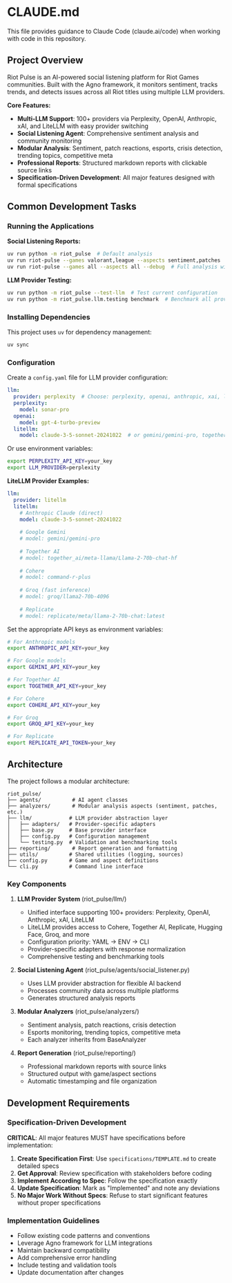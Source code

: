 # CLAUDE.md

This file provides guidance to Claude Code (claude.ai/code) when working with code in this repository.

## Project Overview

Riot Pulse is an AI-powered social listening platform for Riot Games communities. Built with the Agno framework, it monitors sentiment, tracks trends, and detects issues across all Riot titles using multiple LLM providers.

**Core Features:**
- **Multi-LLM Support**: 100+ providers via Perplexity, OpenAI, Anthropic, xAI, and LiteLLM with easy provider switching
- **Social Listening Agent**: Comprehensive sentiment analysis and community monitoring
- **Modular Analysis**: Sentiment, patch reactions, esports, crisis detection, trending topics, competitive meta
- **Professional Reports**: Structured markdown reports with clickable source links
- **Specification-Driven Development**: All major features designed with formal specifications

## Common Development Tasks

### Running the Applications

**Social Listening Reports:**
```bash
uv run python -m riot_pulse  # Default analysis
uv run riot-pulse --games valorant,league --aspects sentiment,patches  # Specific analysis
uv run riot-pulse --games all --aspects all --debug  # Full analysis with debug logging
```

**LLM Provider Testing:**
```bash
uv run python -m riot_pulse --test-llm  # Test current configuration
uv run python -m riot_pulse.llm.testing benchmark  # Benchmark all providers
```

### Installing Dependencies

This project uses `uv` for dependency management:
```bash
uv sync
```

### Configuration

Create a `config.yaml` file for LLM provider configuration:
```yaml
llm:
  provider: perplexity  # Choose: perplexity, openai, anthropic, xai, litellm
  perplexity:
    model: sonar-pro
  openai:
    model: gpt-4-turbo-preview
  litellm:
    model: claude-3-5-sonnet-20241022  # or gemini/gemini-pro, together_ai/llama-2-70b, etc.
```

Or use environment variables:
```bash
export PERPLEXITY_API_KEY=your_key
export LLM_PROVIDER=perplexity
```

**LiteLLM Provider Examples:**
```yaml
llm:
  provider: litellm
  litellm:
    # Anthropic Claude (direct)
    model: claude-3-5-sonnet-20241022
    
    # Google Gemini
    # model: gemini/gemini-pro
    
    # Together AI
    # model: together_ai/meta-llama/Llama-2-70b-chat-hf
    
    # Cohere
    # model: command-r-plus
    
    # Groq (fast inference)
    # model: groq/llama2-70b-4096
    
    # Replicate
    # model: replicate/meta/llama-2-70b-chat:latest
```

Set the appropriate API keys as environment variables:
```bash
# For Anthropic models
export ANTHROPIC_API_KEY=your_key

# For Google models  
export GEMINI_API_KEY=your_key

# For Together AI
export TOGETHER_API_KEY=your_key

# For Cohere
export COHERE_API_KEY=your_key

# For Groq
export GROQ_API_KEY=your_key

# For Replicate
export REPLICATE_API_TOKEN=your_key
```

## Architecture

The project follows a modular architecture:
```
riot_pulse/
├── agents/          # AI agent classes
├── analyzers/       # Modular analysis aspects (sentiment, patches, etc.)
├── llm/            # LLM provider abstraction layer
│   ├── adapters/   # Provider-specific adapters
│   ├── base.py     # Base provider interface
│   ├── config.py   # Configuration management
│   └── testing.py  # Validation and benchmarking tools
├── reporting/       # Report generation and formatting
├── utils/          # Shared utilities (logging, sources)
├── config.py       # Game and aspect definitions
└── cli.py          # Command line interface
```

### Key Components

1. **LLM Provider System** (riot_pulse/llm/)
   - Unified interface supporting 100+ providers: Perplexity, OpenAI, Anthropic, xAI, LiteLLM
   - LiteLLM provides access to Cohere, Together AI, Replicate, Hugging Face, Groq, and more
   - Configuration priority: YAML → ENV → CLI
   - Provider-specific adapters with response normalization
   - Comprehensive testing and benchmarking tools

2. **Social Listening Agent** (riot_pulse/agents/social_listener.py)
   - Uses LLM provider abstraction for flexible AI backend
   - Processes community data across multiple platforms
   - Generates structured analysis reports

3. **Modular Analyzers** (riot_pulse/analyzers/)
   - Sentiment analysis, patch reactions, crisis detection
   - Esports monitoring, trending topics, competitive meta
   - Each analyzer inherits from BaseAnalyzer

4. **Report Generation** (riot_pulse/reporting/)
   - Professional markdown reports with source links
   - Structured output with game/aspect sections
   - Automatic timestamping and file organization

## Development Requirements

### Specification-Driven Development
**CRITICAL**: All major features MUST have specifications before implementation:

1. **Create Specification First**: Use `specifications/TEMPLATE.md` to create detailed specs
2. **Get Approval**: Review specification with stakeholders before coding
3. **Implement According to Spec**: Follow the specification exactly
4. **Update Specification**: Mark as "Implemented" and note any deviations
5. **No Major Work Without Specs**: Refuse to start significant features without proper specifications

### Implementation Guidelines
- Follow existing code patterns and conventions
- Leverage Agno framework for LLM integrations
- Maintain backward compatibility
- Add comprehensive error handling
- Include testing and validation tools
- Update documentation after changes